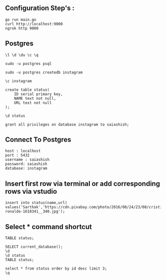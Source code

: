## Configuration Step's :

```
go run main.go
curl http://localhost:9000
ngrok http 9000
```

## Postgres

```
\l \d \du \c \q

sudo -u postgres psql

sudo -u postgres createdb instagram

\c instagram

create table status(
    ID serial primary key,
    NAME text not null,
    URL text not null
);

\d status

grant all privileges on database instagram to saiashish;
```

## Connect To Postgres

```
host : localhost
port : 5432
username : saiashish
password: saiashish
database: instagram
```

## Insert first row via terminal or add corresponding rows via vstudio

```
insert into status(name,url) values('Sarthak','https://cdn.pixabay.com/photo/2016/08/24/23/08/cristiano-ronaldo-1618341__340.jpg');
````

## Select * command shortcut

```
TABLE status;
```

```
SELECT current_database();
\d
\d status
TABLE status;
```

```
select * from status order by id desc limit 3;
\q
```


